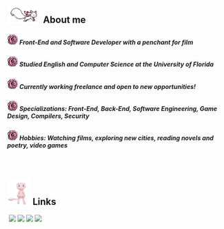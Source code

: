## <img height="40" src="https://github.com/Noodulz/Noodulz/blob/master/assets/kyubey.gif"/> About me

##### <img height="25" src="https://github.com/Noodulz/Noodulz/blob/master/assets/rose.png"/> Front-End and Software Developer with a penchant for film

##### <img height="25" src="https://github.com/Noodulz/Noodulz/blob/master/assets/rose.png"/> Studied English and Computer Science at the University of Florida

##### <img height="25" src="https://github.com/Noodulz/Noodulz/blob/master/assets/rose.png"/> Currently working freelance and open to new opportunities!

##### <img height="25" src="https://github.com/Noodulz/Noodulz/blob/master/assets/rose.png"/> Specializations: Front-End, Back-End, Software Engineering, Game Design, Compilers, Security

##### <img height="25" src="https://github.com/Noodulz/Noodulz/blob/master/assets/rose.png"/> Hobbies: Watching films, exploring new cities, reading novels and poetry, video games

</br>

## <img height="60" src="https://github.com/Noodulz/Noodulz/blob/master/assets/mew.gif"/> Links
<a href="https://jdzng-resume.tiiny.site/" rel="nofollow"><img src="https://camo.githubusercontent.com/d9a2646bbda906f71c96f04b6d503b0ba3ef0d129a2769c812a49e8a3220633e/68747470733a2f2f696d672e736869656c64732e696f2f62616467652f2d726573756d652d3333324234303f7374796c653d666c61742d737175617265" alt="" data-canonical-src="https://img.shields.io/badge/-resume-332B40?style=flat-square" style="height:29px;"></a>
<a href="https://bitbucket.org/kareUdon/workspace/repositories"><img src="https://img.shields.io/badge/Bitbucket-0747a6?style=for-the-badge&logo=bitbucket&logoColor=white"></img></a>
<a href="mailto:jocelyndzuong04@gmail.com"><img src="https://img.shields.io/badge/Gmail-D14836?style=for-the-badge&logo=gmail&logoColor=white"/></a>
<a href="https://leetcode.com/Noodulz/"><img src="https://img.shields.io/badge/-LeetCode-FFA116?style=for-the-badge&logo=LeetCode&logoColor=black"></img></a>
<a href="https://linkedin.com/in/jdzng04"><img src="https://img.shields.io/badge/LinkedIn-0077B5?style=for-the-badge&logo=linkedin&logoColor=white"></img></a>

